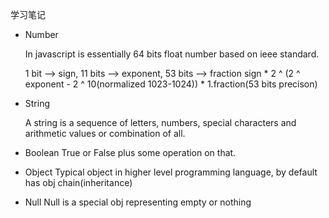 学习笔记

- Number

    In javascript is essentially 64 bits float number based on ieee standard.
    
    1 bit --> sign, 11 bits --> exponent, 53 bits --> fraction
    sign * 2 ^ (2 ^ exponent - 2 ^ 10(normalized 1023-1024)) * 1.fraction(53 bits precison)

- String

    A string is a sequence of letters, numbers, special characters and arithmetic values or combination of all.

- Boolean
    True or False plus some operation on that.

- Object
    Typical object in higher level programming language, by default has obj chain(inheritance)

- Null
    Null is a special obj representing empty or nothing